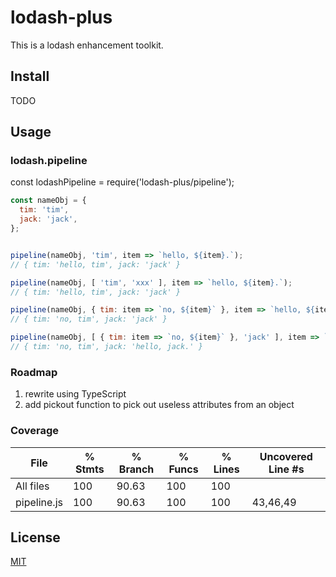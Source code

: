 # lodash-plus
This is a lodash enhancement toolkit.

## Install
TODO

## Usage
### lodash.pipeline
const lodashPipeline = require('lodash-plus/pipeline');

```javascript
const nameObj = {
  tim: 'tim',
  jack: 'jack',
};


pipeline(nameObj, 'tim', item => `hello, ${item}.`);
// { tim: 'hello, tim', jack: 'jack' }

pipeline(nameObj, [ 'tim', 'xxx' ], item => `hello, ${item}.`);
// { tim: 'hello, tim', jack: 'jack' }

pipeline(nameObj, { tim: item => `no, ${item}` }, item => `hello, ${item}.`);
// { tim: 'no, tim', jack: 'jack' }

pipeline(nameObj, [ { tim: item => `no, ${item}` }, 'jack' ], item => `hello, ${item}.`);
// { tim: 'no, tim', jack: 'hello, jack.' }
```

### Roadmap
1. rewrite using TypeScript
2. add pickout function to pick out useless attributes from an object

### Coverage
File         |  % Stmts | % Branch |  % Funcs |  % Lines | Uncovered Line #s |
-------------|----------|----------|----------|----------|-------------------|
All files    |      100 |    90.63 |      100 |      100 |                   |
 pipeline.js |      100 |    90.63 |      100 |      100 |          43,46,49 |

## License
[MIT](http://opensource.org/licenses/MIT)

